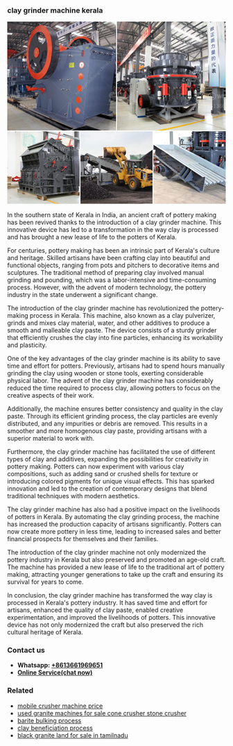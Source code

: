 <h3>clay grinder machine kerala</h3><img src='1708332589.jpg' alt=''><p>In the southern state of Kerala in India, an ancient craft of pottery making has been revived thanks to the introduction of a clay grinder machine. This innovative device has led to a transformation in the way clay is processed and has brought a new lease of life to the potters of Kerala.</p><p>For centuries, pottery making has been an intrinsic part of Kerala's culture and heritage. Skilled artisans have been crafting clay into beautiful and functional objects, ranging from pots and pitchers to decorative items and sculptures. The traditional method of preparing clay involved manual grinding and pounding, which was a labor-intensive and time-consuming process. However, with the advent of modern technology, the pottery industry in the state underwent a significant change.</p><p>The introduction of the clay grinder machine has revolutionized the pottery-making process in Kerala. This machine, also known as a clay pulverizer, grinds and mixes clay material, water, and other additives to produce a smooth and malleable clay paste. The device consists of a sturdy grinder that efficiently crushes the clay into fine particles, enhancing its workability and plasticity.</p><p>One of the key advantages of the clay grinder machine is its ability to save time and effort for potters. Previously, artisans had to spend hours manually grinding the clay using wooden or stone tools, exerting considerable physical labor. The advent of the clay grinder machine has considerably reduced the time required to process clay, allowing potters to focus on the creative aspects of their work.</p><p>Additionally, the machine ensures better consistency and quality in the clay paste. Through its efficient grinding process, the clay particles are evenly distributed, and any impurities or debris are removed. This results in a smoother and more homogenous clay paste, providing artisans with a superior material to work with.</p><p>Furthermore, the clay grinder machine has facilitated the use of different types of clay and additives, expanding the possibilities for creativity in pottery making. Potters can now experiment with various clay compositions, such as adding sand or crushed shells for texture or introducing colored pigments for unique visual effects. This has sparked innovation and led to the creation of contemporary designs that blend traditional techniques with modern aesthetics.</p><p>The clay grinder machine has also had a positive impact on the livelihoods of potters in Kerala. By automating the clay grinding process, the machine has increased the production capacity of artisans significantly. Potters can now create more pottery in less time, leading to increased sales and better financial prospects for themselves and their families.</p><p>The introduction of the clay grinder machine not only modernized the pottery industry in Kerala but also preserved and promoted an age-old craft. The machine has provided a new lease of life to the traditional art of pottery making, attracting younger generations to take up the craft and ensuring its survival for years to come.</p><p>In conclusion, the clay grinder machine has transformed the way clay is processed in Kerala's pottery industry. It has saved time and effort for artisans, enhanced the quality of clay paste, enabled creative experimentation, and improved the livelihoods of potters. This innovative device has not only modernized the craft but also preserved the rich cultural heritage of Kerala.</p><h3>Contact us</h3><ul><li><strong>Whatsapp:&nbsp;<a href="https://wa.me/8613661969651">+8613661969651</a></strong></li><li><a href="https://swt.shibang-china.com/?git&amp;zhl&amp;clay grinder machine kerala"><strong>Online Service(chat now)</strong></a></li></ul><h3>Related</h3><ul><li><a href='mobile crusher machine price.md'>mobile crusher machine price</a></li><li><a href='used granite machines for sale cone crusher stone crusher.md'>used granite machines for sale cone crusher stone crusher</a></li><li><a href='barite bulking process.md'>barite bulking process</a></li><li><a href='clay beneficiation process.md'>clay beneficiation process</a></li><li><a href='black granite land for sale in tamilnadu.md'>black granite land for sale in tamilnadu</a></li></ul>